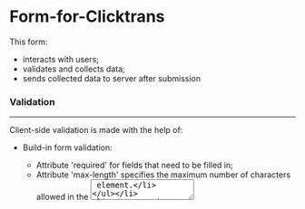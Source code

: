 # Form-for-Clicktrans

This form:
* interacts with users;
* validates and collects data;
* sends collected data to server after submission

### Validation
*******
Client-side validation is made with the help of:
* Build-in form validation: 
  + Attribute 'required' for fields that need to be filled in;
  + Attribute 'max-length' specifies the maximum number of characters allowed in the <textarea> element.
* JavaScript validation:
  + prevents sending invalid data to server;
  + listen to fields value change;
  + dynamically shows messages to user describing validation constrains;
  + implemented with a help of Event Listeners and the function validateFormInfo;

  *Validation is made according to the task description. Exception: value of the 'Price netto EUR' field is also required not to be 0 or negative.*

  ### Submit 
  *******
  After the successful validation, the user is allowed to submit the form. Submission calls the function sendAllowded, that converts user's data into JSON. Then data are passed to the server via POST method using AJAX.


  If the request succeeds, the user can see a congratulation message instead of a form.
  If the request fails, the user can see an error message that suggests trying one again.




